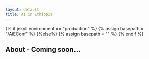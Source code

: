 ```yaml
---
layout: default
title: AI in Ethiopia
---
```

{% if jekyll.environment  == "production" %}
        {% assign basepath = "/AiEConf" %}
        {%else%}
        {% assign basepath = "" %}
        {% endif %}

## About - Coming soon...

